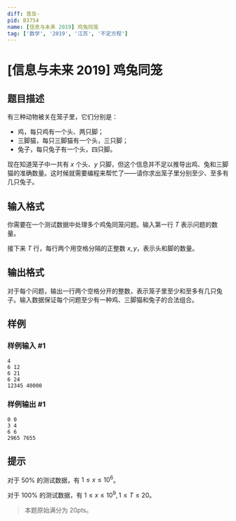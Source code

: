 ```yaml
---
diff: 普及-
pid: B3754
name: [信息与未来 2019] 鸡兔同笼
tag: ['数学', '2019', '江苏', '不定方程']
---
```

# [信息与未来 2019] 鸡兔同笼
## 题目描述

有三种动物被关在笼子里，它们分别是：
- 鸡，每只鸡有一个头、两只脚；
- 三脚猫，每只三脚猫有一个头，三只脚；
- 兔子，每只兔子有一个头，四只脚。

现在知道笼子中一共有 $x$ 个头、$y$ 只脚，但这个信息并不足以推导出鸡、兔和三脚猫的准确数量。这时候就需要编程来帮忙了——请你求出笼子里分别至少、至多有几只兔子。
## 输入格式

你需要在一个测试数据中处理多个鸡兔同笼问题。输入第一行 $T$ 表示问题的数量。

接下来 $T$ 行，每行两个用空格分隔的正整数 $x,y$，表示头和脚的数量。
## 输出格式

对于每个问题，输出一行两个空格分开的整数，表示笼子里至少和至多有几只兔子。输入数据保证每个问题至少有一种鸡、三脚猫和兔子的合法组合。
## 样例

### 样例输入 #1
```
4
6 12
6 21
6 24
12345 40000
```
### 样例输出 #1
```
0 0
3 4
6 6
2965 7655
```
## 提示

对于 $50\%$ 的测试数据，有 $1\le x\le 10^6$。

对于 $100\%$ 的测试数据，有 $1\le x\le10^9,1\le T\le20$。
> 本题原始满分为 $20\text{pts}$。
